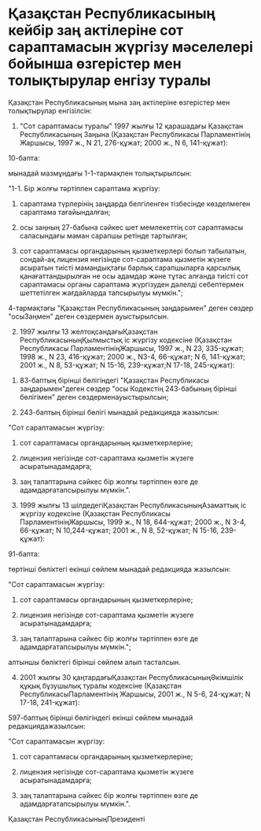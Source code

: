 # Қазақстан Республикасының кейбір заң актілеріне сот сараптамасын жүргізу мәселелері бойынша өзгерістер мен толықтырулар енгізу туралы

Қазақстан Республикасының мына заң актілеріне өзгерістер мен толықтырулар енгізілсін:

1. "Сот сараптамасы туралы" 1997 жылғы 12 қарашадағы Қазақстан Республикасының Заңына (Қазақстан Республикасы Парламентінің Жаршысы, 1997 ж., N 21, 276-құжат; 2000 ж., N 6, 141-құжат):

10-бапта:

мынадай мазмұндағы 1-1-тармақпен толықтырылсын:

"1-1. Бір жолғы тәртіппен сараптама жүргізу:

1) сараптама түрлерінің заңдарда белгіленген тізбесінде көзделмеген сараптама тағайындалған;

2) осы заңның 27-бабына сәйкес шет мемлекеттің сот сараптамасы саласындағы маман сарапшы ретінде тартылған;

3) сот сараптамасы органдарының қызметкерлері болып табылатын, сондай-ақ лицензия негізінде сот-сараптама қызметін жүзеге асыратын тиісті мамандықтағы барлық сарапшыларға қарсылық қанағаттандырылған не осы адамдар және тұтас алғанда тиісті сот сараптамасы органы сараптама жүргізуден дәлелді себептермен шеттетілген жағдайларда тапсырылуы мүмкін.";

4-тармақтағы "Қазақстан Республикасының заңдарымен" деген сөздер "осыЗаңмен" деген сөздермен ауыстырылсын.

2. 1997 жылғы 13 желтоқсандағыҚазақстан РеспубликасыныңҚылмыстық іс жүргізу кодексіне (Қазақстан Республикасы ПарламентініңЖаршысы, 1997 ж., N 23, 335-құжат; 1998 ж., N 23, 416-құжат; 2000 ж., N3-4, 66-құжат; N 6, 141-құжат; 2001 ж., N 8, 53-құжат; N 15-16, 239-құжат;N 17-18, 245-құжат):

1) 83-баптың бірінші бөлігіндегі "Қазақстан Республикасы заңдарымен"деген сөздер "осы Кодекстің 243-бабының бірінші бөлігімен" деген сөздерменауыстырылсын;

2) 243-баптың бірінші бөлігі мынадай редакцияда жазылсын:

"Сот сараптамасын жүргізу:

1) сот сараптамасы органдарының қызметкерлеріне;

2) лицензия негізінде сот-сараптама қызметін жүзеге асыратынадамдарға;

3) заң талаптарына сәйкес бір жолғы тәртіппен өзге де адамдарғатапсырылуы мүмкін.".

3. 1999 жылғы 13 шілдедегіҚазақстан РеспубликасыныңАзаматтық іс жүргізу кодексіне (Қазақстан Республикасы ПарламентініңЖаршысы, 1999 ж., N 18, 644-құжат; 2000 ж., N 3-4, 66-құжат; N 10,244-құжат; 2001 ж., N 8, 52-құжат; N 15-16, 239-құжат):

91-бапта:

төртінші бөліктегі екінші сөйлем мынадай редакцияда жазылсын:

"Сот сараптамасын жүргізу:

1) сот сараптамасы органдарының қызметкерлеріне;

2) лицензия негізінде сот-сараптама қызметін жүзеге асыратынадамдарға;

3) заң талаптарына сәйкес бір жолғы тәртіппен өзге де адамдарғатапсырылуы мүмкін.";

алтыншы бөліктегі бірінші сөйлем алып тасталсын.

4. 2001 жылғы 30 қаңтардағыҚазақстан РеспубликасыныңӘкімшілік құқық бұзушылық туралы кодексіне (Қазақстан РеспубликасыПарламентінің Жаршысы, 2001 ж., N 5-6, 24-құжат; N 17-18, 241-құжат):

597-баптың бірінші бөлігіндегі екінші сөйлем мынадай редакциядажазылсын:

"Сот сараптамасын жүргізу:

1) сот сараптамасы органдарының қызметкерлеріне;

2) лицензия негізінде сот-сараптама қызметін жүзеге асыратынадамдарға;

3) заң талаптарына сәйкес бір жолғы тәртіппен өзге де адамдарғатапсырылуы мүмкін.".

Қазақстан РеспубликасыныңПрезиденті

